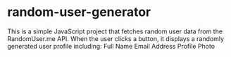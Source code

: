 # random-user-generator
This is a simple JavaScript project that fetches random user data from the RandomUser.me API. When the user clicks a button, it displays a randomly generated user profile including:  Full Name  Email Address  Profile Photo
